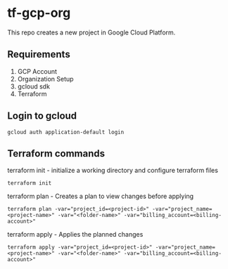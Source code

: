 # tf-gcp-org
This repo creates a new project in Google Cloud Platform.

## Requirements
1. GCP Account
2. Organization Setup
3. gcloud sdk
4. Terraform

## Login to gcloud
``` gcloud auth application-default login ```

## Terraform commands

terraform init - initialize a working directory and configure terraform files

``` terraform init ```

terraform plan - Creates a plan to view changes before applying

``` terraform plan -var="project_id=<project-id>" -var="project_name=<project-name>" -var="<folder-name>" -var="billing_account=<billing-account>" ```

terraform apply - Applies the planned changes

``` terraform apply -var="project_id=<project-id>" -var="project_name=<project-name>" -var="<folder-name>" -var="billing_account=<billing-account>" ```